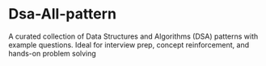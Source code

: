 # Dsa-All-pattern
A curated collection of Data Structures and Algorithms (DSA) patterns with example questions. Ideal for interview prep, concept reinforcement, and hands-on problem solving

